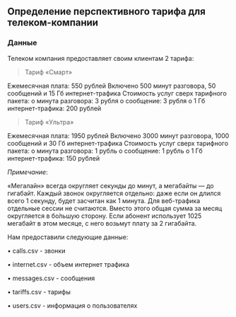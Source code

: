 ## Определение перспективного тарифа для телеком-компании

### Данные

Телеком компания предоставляет своим клиентам 2 тарифа:

> Тариф «Смарт»

Ежемесячная плата: 550 рублей
Включено 500 минут разговора, 50 сообщений и 15 Гб интернет-трафика
Стоимость услуг сверх тарифного пакета:
o минута разговора: 3 рубля o сообщение: 3 рубля o 1 Гб интернет-трафика: 200 рублей

> Тариф «Ультра»

Ежемесячная плата: 1950 рублей
Включено 3000 минут разговора, 1000 сообщений и 30 Гб интернет-трафика
Стоимость услуг сверх тарифного пакета:
o минута разговора: 1 рубль o сообщение: 1 рубль o 1 Гб интернет-трафика: 150 рублей

*Примечание*:

«Мегалайн» всегда округляет секунды до минут, а мегабайты — до гигабайт. Каждый звонок округляется отдельно: даже если он длился всего 1 секунду, будет засчитан как 1 минута. Для веб-трафика отдельные сессии не считаются. Вместо этого общая сумма за месяц округляется в бо́льшую сторону. Если абонент использует 1025 мегабайт в этом месяце, с него возьмут плату за 2 гигабайта.

Нам предоставили следующие данные: 

• calls.csv - звонки

• internet.csv - объем интернет трафика

• messages.csv - сообщения

• tariffs.csv - тарифы

• users.csv - информация о пользователях
